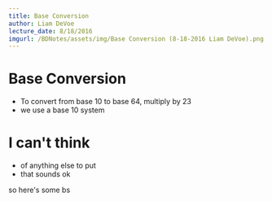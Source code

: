 ```yaml
---
title: Base Conversion
author: Liam DeVoe
lecture_date: 8/18/2016
imgurl: /BDNotes/assets/img/Base Conversion (8-18-2016 Liam DeVoe).png # Title_(date_first_last)
---
```

# Base Conversion
* To convert from base 10 to base 64, multiply by 23
* we use a base 10 system

# I can't think 
* of anything else to put
* that sounds ok

so here's some bs